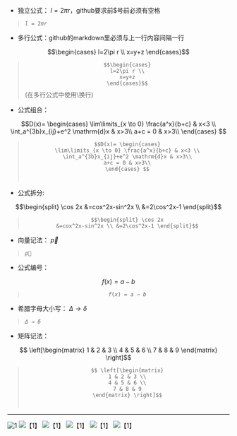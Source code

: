 * 独立公式： $l=2\pi r$，github要求前$号前必须有空格<br>
> <code>$l=2\pi r$</code>
* 多行公式：github的markdown里必须与上一行内容间隔一行

$$\begin{cases}
l=2\pi r \\ 
x=y+z
\end{cases}$$
> <code>$$\begin{cases}
l=2\pi r \\ 
x=y+z
\end{cases}$$</code>
(在多行公式中使用\\换行)
* 公式组合：

$$D(x)= \begin{cases}
\lim\limits_{x \to 0} \frac{a^x}{b+c} & x<3 \\ 
\int_a^{3b}x_{ij}+e^2 \mathrm{d}x & x>3\\
a+c = 0 & x>3\\
\end{cases} $$ 
> <code>$$D(x)= \begin{cases}
\lim\limits_{x \to 0} \frac{a^x}{b+c} & x<3 \\ 
\int_a^{3b}x_{ij}+e^2 \mathrm{d}x & x>3\\
a+c = 0 & x>3\\
\end{cases} $$ </code>
* 公式拆分:

$$\begin{split} \cos 2x &=cox^2x-sin^2x \\ &=2\cos^2x-1 \end{split}$$

> <code>$$\begin{split} \cos 2x &=cox^2x-sin^2x \\ &=2\cos^2x-1 \end{split}$$</code>
* 向量记法： $\vec{p}$ <br>
> <code>$\vec{p}$</code>
* 公式编号：

$$ f(x)=a-b \tag{1.1} $$
> <code>$$ f(x)=a-b \tag{1.1} $$</code>
* 希腊字母大小写： $\Delta \to \delta$
> <code>$\Delta \to \delta$</code>
* 矩阵记法：

$$ \left[\begin{matrix}
1 & 2 & 3 \\
4 & 5 & 6 \\
7 & 8 & 9 
\end{matrix} \right]$$ 
> <code>$$ \left[\begin{matrix}
1 & 2 & 3 \\
4 & 5 & 6 \\
7 & 8 & 9 
\end{matrix} \right]$$ </code>
----------------
![1](https://pic4.zhimg.com/80/v2-82a379d1273e980b9b1aa8b30183be6f_720w.webp) 
![【1】](https://pic4.zhimg.com/80/v2-68ef562959d1cd443f459d0204edba63_720w.webp)
![【1】](https://pic4.zhimg.com/80/v2-a73a13aea6e38039d2498cd363bc9683_720w.webp)
![【1】](https://pic4.zhimg.com/80/v2-2bee23fd43e0c5593bc6dd77e7876ac7_720w.webp)
![【1】](https://pic3.zhimg.com/80/v2-dfb28ebbbe761680c584f3024ee317ca_720w.webp)
![【1】](https://pic3.zhimg.com/80/v2-b4e02810ca30a3b208aec435bdb3be82_720w.webp)
